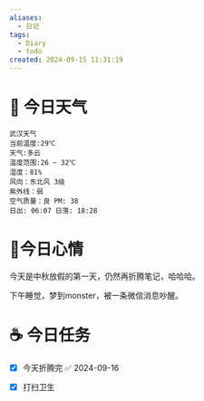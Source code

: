 ```yaml
---
aliases:
  - 日记
tags:
  - Diary
  - todo
created: 2024-09-15 11:31:19
---
```

# 🌅 今日天气

```
武汉天气
当前温度:29℃
天气:多云
温度范围:26 ~ 32℃
湿度：81%
风向：东北风 3级
紫外线：弱
空气质量：良 PM: 38
日出: 06:07 日落: 18:28
```

# 🍋今日心情

今天是中秋放假的第一天，仍然再折腾笔记，哈哈哈。

下午睡觉，梦到monster，被一条微信消息吵醒。

# ☕ 今日任务

- [x] 今天折腾完 ✅ 2024-09-16
- [x] 打扫卫生

